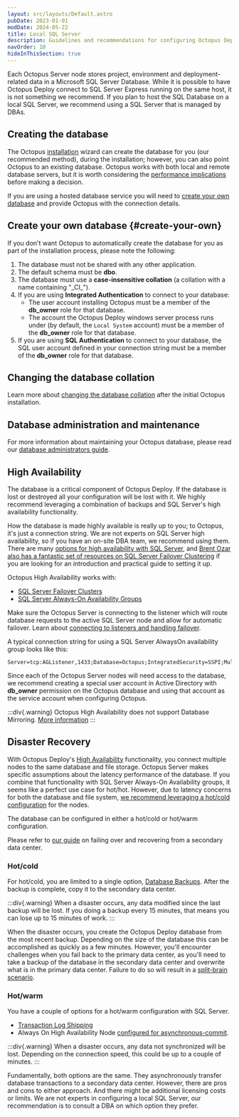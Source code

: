 ```yaml
---
layout: src/layouts/Default.astro
pubDate: 2023-01-01
modDate: 2024-05-22
title: Local SQL Server
description: Guidelines and recommendations for configuring Octopus Deploy to use a local SQL Server.
navOrder: 10
hideInThisSection: true
---
```


Each Octopus Server node stores project, environment and deployment-related data in a Microsoft SQL Server Database. While it is possible to have Octopus Deploy connect to SQL Server Express running on the same host, it is not something we recommend.  If you plan to host the SQL Database on a local SQL Server, we recommend using a SQL Server that is managed by DBAs.

## Creating the database

The Octopus [installation](/docs/installation/) wizard can create the database for you (our recommended method), during the installation; however, you can also point Octopus to an existing database. Octopus works with both local and remote database servers, but it is worth considering the [performance implications](/docs/administration/managing-infrastructure/performance) before making a decision.

If you are using a hosted database service you will need to [create your own database](#create-your-own) and provide Octopus with the connection details.

## Create your own database \{#create-your-own}

If you don't want Octopus to automatically create the database for you as part of the installation process, please note the following:

1. The database must not be shared with any other application.
1. The default schema must be **dbo**.
1. The database must use a **case-insensitive collation** (a collation with a name containing "\_CI\_").
1. If you are using **Integrated Authentication** to connect to your database:
    - The user account installing Octopus must be a member of the **db\_owner** role for that database.
    - The account the Octopus Deploy windows server process runs under (by default, the `Local System` account) must be a member of the **db\_owner** role for that database.
1. If you are using **SQL Authentication** to connect to your database, the SQL user account defined in your connection string must be a member of the **db\_owner** role for that database.

## Changing the database collation

Learn more about [changing the database collation](/docs/administration/data/octopus-database/changing-the-collation-of-the-octopus-database) after the initial Octopus installation.

## Database administration and maintenance

For more information about maintaining your Octopus database, please read our [database administrators guide](/docs/administration/data/octopus-database).

## High Availability

The database is a critical component of Octopus Deploy.  If the database is lost or destroyed all your configuration will be lost with it.  We highly recommend leveraging a combination of backups and SQL Server's high availability functionality.  

How the database is made highly available is really up to you; to Octopus, it's just a connection string. We are not experts on SQL Server high availability, so if you have an on-site DBA team, we recommend using them. There are many [options for high availability with SQL Server](https://msdn.microsoft.com/en-us/library/ms190202.aspx), and [Brent Ozar also has a fantastic set of resources on SQL Server Failover Clustering](http://www.brentozar.com/sql/sql-server-failover-cluster/) if you are looking for an introduction and practical guide to setting it up.

Octopus High Availability works with:

- [SQL Server Failover Clusters](https://docs.microsoft.com/en-us/sql/sql-server/failover-clusters/high-availability-solutions-sql-server)
- [SQL Server Always-On Availability Groups](https://docs.microsoft.com/en-us/sql/database-engine/availability-groups/windows/overview-of-always-on-availability-groups-sql-server)

Make sure the Octopus Server is connecting to the listener which will route database requests to the active SQL Server node and allow for automatic failover. Learn about [connecting to listeners and handling failover](https://docs.microsoft.com/en-us/sql/database-engine/availability-groups/windows/listeners-client-connectivity-application-failover).

A typical connection string for using a SQL Server AlwaysOn availability group looks like this:

```
Server=tcp:AGListener,1433;Database=Octopus;IntegratedSecurity=SSPI;MultiSubnetFailover=True
```

Since each of the Octopus Server nodes will need access to the database, we recommend creating a special user account in Active Directory with **db\_owner** permission on the Octopus database and using that account as the service account when configuring Octopus.

:::div{.warning}
Octopus High Availability does not support Database Mirroring. [More information](/docs/administration/data/octopus-database/#highavailability)
:::

## Disaster Recovery

With Octopus Deploy's [High Availability](/docs/administration/high-availability) functionality, you connect multiple nodes to the same database and file storage.  Octopus Server makes specific assumptions about the latency performance of the database.  If you combine that functionality with SQL Server Always-On Availability groups, it seems like a perfect use case for hot/hot.  However, due to latency concerns for both the database and file system, [we recommend leveraging a hot/cold configuration](https://octopus.com/whitepapers/best-practice-for-self-hosted-octopus-deploy-ha-dr) for the nodes.  

The database can be configured in either a hot/cold or hot/warm configuration.

Please refer to [our guide](/administration/data/failing-over-to-secondary-data-center) on failing over and recovering from a secondary data center.

### Hot/cold

For hot/cold, you are limited to a single option, [Database Backups](https://learn.microsoft.com/en-us/sql/relational-databases/backup-restore/backup-overview-sql-server).  After the backup is complete, copy it to the secondary data center.  

:::div{.warning}
When a disaster occurs, any data modified since the last backup will be lost.  If you doing a backup every 15 minutes, that means you can lose up to 15 minutes of work.
:::

When the disaster occurs, you create the Octopus Deploy database from the most recent backup.  Depending on the size of the database this can be accomplished as quickly as a few minutes.  However, you'll encounter challenges when you fail back to the primary data center, as you'll need to take a backup of the database in the secondary data center and overwrite what is in the primary data center.  Failure to do so will result in a [split-brain scenario](https://en.wikipedia.org/wiki/Split-brain_(computing)).

### Hot/warm

You have a couple of options for a hot/warm configuration with SQL Server.

- [Transaction Log Shipping](https://learn.microsoft.com/en-us/sql/database-engine/log-shipping/about-log-shipping-sql-server)
- Always On High Availability Node [configured for asynchronous-commit](https://learn.microsoft.com/en-us/sql/database-engine/availability-groups/windows/availability-modes-always-on-availability-groups?view=sql-server-ver16#AsyncCommitAvMode).

:::div{.warning}
When a disaster occurs, any data not synchronized will be lost.  Depending on the connection speed, this could be up to a couple of minutes.
:::

Fundamentally, both options are the same.  They asynchronously transfer database transactions to a secondary data center.  However, there are pros and cons to either approach.  And there might be additional licensing costs or limits.  We are not experts in configuring a local SQL Server, our recommendation is to consult a DBA on which option they prefer.  

